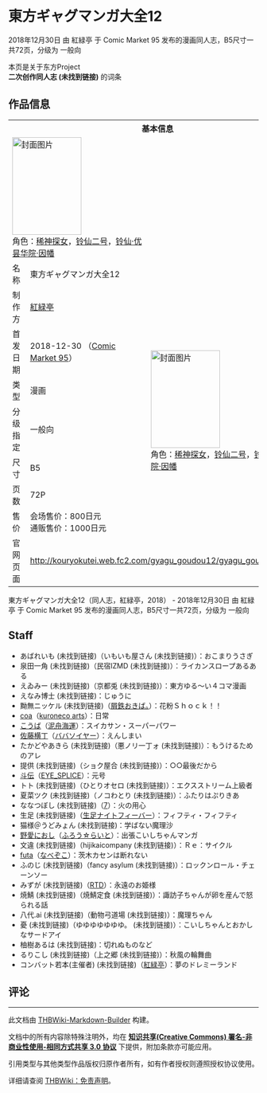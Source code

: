 # 東方ギャグマンガ大全12

<!-- source html: G:\repos\THBWiki-Markdown-Builder\THBWikiMarkdown\Temp\main\1\10\ns0%3A%E6%9D%B1%E6%96%B9%E3%82%AE%E3%83%A3%E3%82%B0%E3%83%9E%E3%83%B3%E3%82%AC%E5%A4%A7%E5%85%A812.html -->

2018年12月30日 由 紅緑亭 于 Comic Market 95 发布的漫画同人志，B5尺寸一共72页，分级为 一般向

本页是关于东方Project  
 **二次创作同人志 (未找到链接)** 的词条

## 作品信息

<table><tbody><tr><th colspan="3">基本信息</th></tr><tr><td class="cover-artwork-mobile" colspan="2"><a href="./文件-東方ギャグマンガ大全12封面.png.md" class="image" title="封面图片"><img alt="封面图片" src="https://upload.thwiki.cc/thumb/2/2a/%E6%9D%B1%E6%96%B9%E3%82%AE%E3%83%A3%E3%82%B0%E3%83%9E%E3%83%B3%E3%82%AC%E5%A4%A7%E5%85%A812%E5%B0%81%E9%9D%A2.png/139px-%E6%9D%B1%E6%96%B9%E3%82%AE%E3%83%A3%E3%82%B0%E3%83%9E%E3%83%B3%E3%82%AC%E5%A4%A7%E5%85%A812%E5%B0%81%E9%9D%A2.png" decoding="async" loading="lazy" width="139" height="196" srcset="https://upload.thwiki.cc/thumb/2/2a/%E6%9D%B1%E6%96%B9%E3%82%AE%E3%83%A3%E3%82%B0%E3%83%9E%E3%83%B3%E3%82%AC%E5%A4%A7%E5%85%A812%E5%B0%81%E9%9D%A2.png/208px-%E6%9D%B1%E6%96%B9%E3%82%AE%E3%83%A3%E3%82%B0%E3%83%9E%E3%83%B3%E3%82%AC%E5%A4%A7%E5%85%A812%E5%B0%81%E9%9D%A2.png 1.5x, https://upload.thwiki.cc/thumb/2/2a/%E6%9D%B1%E6%96%B9%E3%82%AE%E3%83%A3%E3%82%B0%E3%83%9E%E3%83%B3%E3%82%AC%E5%A4%A7%E5%85%A812%E5%B0%81%E9%9D%A2.png/277px-%E6%9D%B1%E6%96%B9%E3%82%AE%E3%83%A3%E3%82%B0%E3%83%9E%E3%83%B3%E3%82%AC%E5%A4%A7%E5%85%A812%E5%B0%81%E9%9D%A2.png 2x" data-file-width="708" data-file-height="1000"></a><div class="cover-char">角色：<a href="./稀神探女.md" title="稀神探女">稀神探女</a>，<a href="./Reisen.md" title="Reisen">铃仙二号</a>，<a href="./铃仙·优昙华院·因幡.md" title="铃仙·优昙华院·因幡">铃仙·优昙华院·因幡</a></div></td>
</tr><tr><td class="label">名称</td><td colspan="2"> 東方ギャグマンガ大全12 </td></tr><tr><td class="label">制作方</td><td><a href="./紅緑亭.md" title="紅緑亭">紅緑亭</a></td><td class="cover-artwork" rowspan="7" style="min-width:196px;"><a href="./文件-東方ギャグマンガ大全12封面.png.md" class="image" title="封面图片"><img alt="封面图片" src="https://upload.thwiki.cc/thumb/2/2a/%E6%9D%B1%E6%96%B9%E3%82%AE%E3%83%A3%E3%82%B0%E3%83%9E%E3%83%B3%E3%82%AC%E5%A4%A7%E5%85%A812%E5%B0%81%E9%9D%A2.png/139px-%E6%9D%B1%E6%96%B9%E3%82%AE%E3%83%A3%E3%82%B0%E3%83%9E%E3%83%B3%E3%82%AC%E5%A4%A7%E5%85%A812%E5%B0%81%E9%9D%A2.png" decoding="async" loading="lazy" width="139" height="196" srcset="https://upload.thwiki.cc/thumb/2/2a/%E6%9D%B1%E6%96%B9%E3%82%AE%E3%83%A3%E3%82%B0%E3%83%9E%E3%83%B3%E3%82%AC%E5%A4%A7%E5%85%A812%E5%B0%81%E9%9D%A2.png/208px-%E6%9D%B1%E6%96%B9%E3%82%AE%E3%83%A3%E3%82%B0%E3%83%9E%E3%83%B3%E3%82%AC%E5%A4%A7%E5%85%A812%E5%B0%81%E9%9D%A2.png 1.5x, https://upload.thwiki.cc/thumb/2/2a/%E6%9D%B1%E6%96%B9%E3%82%AE%E3%83%A3%E3%82%B0%E3%83%9E%E3%83%B3%E3%82%AC%E5%A4%A7%E5%85%A812%E5%B0%81%E9%9D%A2.png/277px-%E6%9D%B1%E6%96%B9%E3%82%AE%E3%83%A3%E3%82%B0%E3%83%9E%E3%83%B3%E3%82%AC%E5%A4%A7%E5%85%A812%E5%B0%81%E9%9D%A2.png 2x" data-file-width="708" data-file-height="1000"></a><div class="cover-char">角色：<a href="./稀神探女.md" title="稀神探女">稀神探女</a>，<a href="./Reisen.md" title="Reisen">铃仙二号</a>，<a href="./铃仙·优昙华院·因幡.md" title="铃仙·优昙华院·因幡">铃仙·优昙华院·因幡</a></div></td>
</tr><tr><td class="label">首发日期</td><td>2018-12-30&#160;（<a href="/展会作品列表?e=Comic+Market%2395">Comic Market 95</a>）</td></tr><tr><td class="label">类型</td><td>漫画</td></tr><tr><td class="label">分级指定</td><td>一般向</td></tr><tr><td class="label">尺寸</td><td>B5</td></tr><tr><td class="label">页数</td><td>72P</td></tr><tr><td class="label">售价</td><td>会场售价：800日元<br>通贩售价：1000日元</td></tr>
<tr><td class="label">官网页面</td><td colspan="2"><a rel="nofollow" class="external free" href="http://kouryokutei.web.fc2.com/gyagu_goudou12/gyagu_goudou12.html">http://kouryokutei.web.fc2.com/gyagu_goudou12/gyagu_goudou12.html</a></td></tr></tbody></table>

東方ギャグマンガ大全12（同人志，紅緑亭，2018） - 2018年12月30日 由 紅緑亭 于 Comic Market 95 发布的漫画同人志，B5尺寸一共72页，分级为 一般向

## Staff

- あばれいも (未找到链接)（いもいも屋さん (未找到链接)）：おこまりうさぎ
- 泉田一角 (未找到链接)（民宿IZMD (未找到链接)）：ライカンスロープあるある
- えゐみー (未找到链接)（京都兎 (未找到链接)）：東方ゆる～い４コマ漫画
- えなみ博士 (未找到链接)：じゅうに
- 黝無ニッケル (未找到链接)（[屑鉄おきば。](./屑鉄おきば。.md)）：花粉Ｓｈｏｃｋ！！
- [coa](./coa.md)（[kuroneco arts](./kuronecoarts.md)）：日常
- [こうば](./こうば.md)（[泥舟海運](./泥舟海運.md)）：スイカサン・スーパーパワー
- [佐藤横丁](./佐藤横丁.md)（[ババソイヤー](./ババソイヤー.md)）：えんしまい
- たかどやあきら (未找到链接)（悪ノリ一丁ォ (未找到链接)）：もうけるためのアレ
- 提供 (未找到链接)（ショク屋合 (未找到链接)）：○○最後だから
- [斗伝](./斗伝.md)（[EYE_SPLICE](./Eye_Splice（同人专辑）.md)）：元号
- トト (未找到链接)（ひとりオセロ (未找到链接)）：エクスストリーム上級者
- 夏菜ツク (未找到链接)（ノコわとり (未找到链接)）：ふたりはぷりきあ
- ななつぼし (未找到链接)（[7](./赤蛮奇.md)）：火の用心
- 生足 (未找到链接)（[生足ナイトフィーバー](./生足ナイトフィーバー.md)）：フィフティ・フィフティ
- 猫様＠うどみょん (未找到链接)：学ばない魔理沙
- [野愛におし](./野愛におし.md)（[ふろう☆らいと](./ふろう☆らいと.md)）：出張こいしちゃんマンガ
- 文違 (未找到链接)（hijikaicompany (未找到链接)）：Ｒｅ：サイクル
- [futa](./futa.md)（[なべぞこ](./なべぞこ.md)）：茨木カセンは断れない
- ふのじ (未找到链接)（fancy asylum (未找到链接)）：ロックンロール・チェーンソー
- みずが (未找到链接)（[RTD](./RTD.md)）：永遠のお姫様
- 焼鯖 (未找到链接)（焼鯖定食 (未找到链接)）：諏訪子ちゃんが卵を産んで怒られる話
- 八代.ai (未找到链接)（動物弓道場 (未找到链接)）：魔理ちゃん
- 憂 (未找到链接)（ゆゆゆゆゆゆゆ。 (未找到链接)）：こいしちゃんとおかしなサードアイ
- 柚樹あるは (未找到链接)：切れぬものなど
- るりこし (未找到链接)（上之郷 (未找到链接)）：秋風の輪舞曲
- コンバット若本(主催者) (未找到链接)（[紅緑亭](./紅緑亭.md)）：夢のドレミーランド



## 评论




---

此文档由 [THBWiki-Markdown-Builder](https://github.com/Delsin-Yu/THBWiki-Markdown-Builder) 构建。

文档中的所有内容除特殊注明外，均在 [**知识共享(Creative Commons) 署名-非商业性使用-相同方式共享 3.0 协议**](https://creativecommons.org/licenses/by-sa/3.0/deed.zh-hans) 下提供，附加条款亦可能应用。

引用类型与其他类型作品版权归原作者所有，如有作者授权则遵照授权协议使用。

详细请查阅 [THBWiki：免责声明](https://thbwiki.cc/THBWiki:%E5%85%8D%E8%B4%A3%E5%A3%B0%E6%98%8E)。

